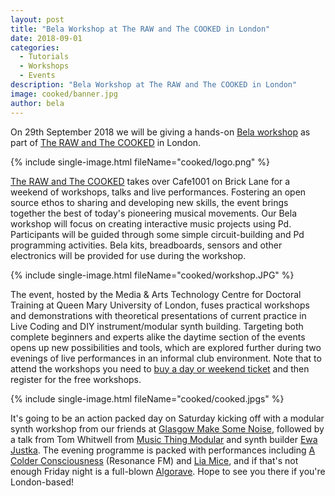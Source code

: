 ```yaml
---
layout: post
title: "Bela Workshop at The RAW and The COOKED in London"
date: 2018-09-01
categories:
  - Tutorials
  - Workshops
  - Events
description: "Bela Workshop at The RAW and The COOKED in London"
image: cooked/banner.jpg
author: bela
---
```

 
On 29th September 2018 we will be giving a hands-on [Bela workshop](https://therawandthecooked.intersections.io/cooked.html#workshop_bela) as part of [The RAW and The COOKED](https://therawandthecooked.intersections.io/) in London.

{% include single-image.html fileName="cooked/logo.png" %}

[The RAW and The COOKED](https://therawandthecooked.intersections.io/) takes over Cafe1001 on Brick Lane for a weekend of workshops, talks and live performances. Fostering an open source ethos to sharing and developing new skills, the event brings together the best of today's pioneering musical movements. Our Bela workshop will focus on creating interactive music projects using Pd. Participants will be guided through some simple circuit-building and Pd programming activities. Bela kits, breadboards, sensors and other electronics will be provided for use during the workshop.

{% include single-image.html fileName="cooked/workshop.JPG" %}

The event, hosted by the Media & Arts Technology Centre for Doctoral Training at Queen Mary University of London, fuses practical workshops and demonstrations with theoretical presentations of current practice in Live Coding and DIY instrument/modular synth building. Targeting both complete beginners and experts alike the daytime section of the events opens up new possibilities and tools, which are explored further during two evenings of live performances in an informal club environment. Note that to attend the workshops you need to [buy a day or weekend ticket](https://www.eventbrite.com/e/the-raw-and-the-cooked-tickets-49375371064) and then register for the free workshops.

{% include single-image.html fileName="cooked/cooked.jpgs" %}

It's going to be an action packed day on Saturday kicking off with a modular synth workshop from our friends at [Glasgow Make Some Noise](https://gmsn.co.uk/), followed by a talk from Tom Whitwell from [Music Thing Modular](https://musicthing.co.uk/) and synth builder [Ewa Justka](http://ewajustka.tumblr.com/). The evening programme is packed with performances including [A Colder Consciousness](https://www.mixcloud.com/acolderconsciousness/) (Resonance FM) and [Lia Mice](https://www.liamice.com/), and if that's not enough Friday night is a full-blown [Algorave](https://therawandthecooked.intersections.io/raw.html). Hope to see you there if you're London-based!


